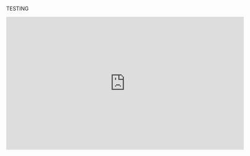 TESTING

<iframe width='640' height='360' src='http://localhost:8080/bSnj5klA2Y?autoplay=0' frameborder='0' webkitallowfullscreen mozallowfullscreen allowfullscreen></iframe>
